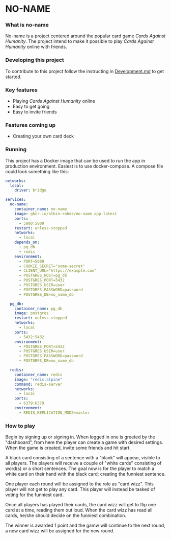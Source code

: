 # NO-NAME

### What is no-name
No-name is a project centered around the popular card game _Cards Against Humanity_. 
The project intend to make it possible to play _Cards Against Humanity_ online with friends.


### Developing this project
To contribute to this project follow the instructing in [Development.md](./Development.md)
to get started.


### Key features
- Playing _Cards Against Humanity_ online
- Easy to get going
- Easy to invite friends

### Features coming up
- Creating your own card deck

### Running
This project has a Docker image that can be used to run the app in production environment.
Easiest is to use docker-compose. A compose file could look something like this:
```yaml
networks:
  local:
    driver: bridge

services:
  no-name:
    container_name: no-name
    image: ghcr.io/albin-rohde/no-name_app:latest
    ports:
      - 5000:5000
    restart: unless-stopped
    networks:
      - local
    depends_on:
      - pg_db
      - redis
    environment:
      - PORT=5000
      - COOKIE_SECRET="some-secret"
      - CLIENT_URL="https://example.com"
      - POSTGRES_HOST=pg_db
      - POSTGRES_PORT=5432
      - POSTGRES_USER=user
      - POSTGRES_PASSWORD=password
      - POSTGRES_DB=no_name_db

  pg_db:
    container_name: pg_db
    image: postgres
    restart: unless-stopped
    networks:
      - local
    ports:
      - 5432:5432
    environment:
      - POSTGRES_PORT=5432
      - POSTGRES_USER=user
      - POSTGRES_PASSWORD=password
      - POSTGRES_DB=no_name_db

  redis:
    container_name: redis
    image: "redis:alpine"
    command: redis-server
    networks:
      - local
    ports:
      - 6379:6379
    environment:
      - REDIS_REPLICATION_MODE=master
```

### How to play
Begin by signing up or signing in. When logged in one is greeted by the "dashboard", from here the player can create a
game with desired settings. When the game is created, invite some friends and hit start.

A black card consisting of a sentence with a "blank" will appear, visible to all players.
The players will receive a couple of "white cards" consisting of word(s) or a short sentences. 
The goal now is for the player to match a white card on their hand with the black card; creating the funniest sentence.

One player each round will be assigned to the role as "card wizz". This player will not get to play any card.
This player will instead be tasked of voting for the funniest card.

Once all players has played their cards, the card wizz will get to flip one card at a time, reading them out loud.
When the card wizz has read all cards, he/she should decide on the funniest combination.

The winner is awarded 1 point and the gamw will continue to the next round, a new card wizz will be assigned for the
new round.
